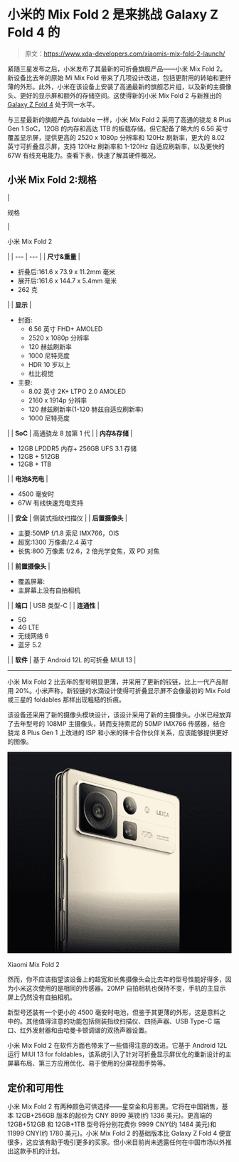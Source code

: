 # 小米的 Mix Fold 2 是来挑战 Galaxy Z Fold 4 的

> 原文：<https://www.xda-developers.com/xiaomis-mix-fold-2-launch/>

紧随三星发布之后，小米发布了其最新的可折叠旗舰产品——小米 Mix Fold 2。新设备比去年的原始 Mi Mix Fold 带来了几项设计改进，包括更耐用的转轴和更纤薄的外形。此外，小米在该设备上安装了高通最新的旗舰芯片组，以及新的主摄像头、更好的显示屏和额外的存储空间。这使得新的小米 Mix Fold 2 与新推出的 [Galaxy Z Fold 4](https://www.xda-developers.com/samsung-galaxy-z-fold-4-hands-on/) 处于同一水平。

与三星最新的旗舰产品 foldable 一样，小米 Mix Fold 2 采用了高通的骁龙 8 Plus Gen 1 SoC，12GB 的内存和高达 1TB 的板载存储。但它配备了略大的 6.56 英寸覆盖显示屏，提供更高的 2520 x 1080p 分辨率和 120Hz 刷新率，更大的 8.02 英寸可折叠显示屏，支持 120Hz 刷新率和 1-120Hz 自适应刷新率，以及更快的 67W 有线充电能力。查看下表，快速了解其硬件概况。

## 小米 Mix Fold 2:规格

| 

规格

 | 

小米 Mix Fold 2

 |
| --- | --- |
| **尺寸&重量** | 

*   折叠后:161.6 x 73.9 x 11.2mm 毫米
*   展开后:161.6 x 144.7 x 5.4mm 毫米
*   262 克

 |
| **显示** | 

*   封面:
    *   6.56 英寸 FHD+ AMOLED
    *   2520 x 1080p 分辨率
    *   120 赫兹刷新率
    *   1000 尼特亮度
    *   HDR 10 岁以上
    *   杜比视觉
*   主要:
    *   8.02 英寸 2K+ LTPO 2.0 AMOLED
    *   2160 x 1914p 分辨率
    *   120 赫兹刷新率(1-120 赫兹自适应刷新率)
    *   1000 尼特亮度

 |
| **SoC** | 高通骁龙 8 加第 1 代 |
| **内存&存储** | 

*   12GB LPDDR5 内存+ 256GB UFS 3.1 存储
*   12GB + 512GB
*   12GB + 1TB

 |
| **电池&充电** | 

*   4500 毫安时
*   67W 有线快速充电支持

 |
| **安全** | 侧装式指纹扫描仪 |
| **后置摄像头** | 

*   主要:50MP f/1.8 索尼 IMX766，OIS
*   超宽:1300 万像素/2.4 英寸
*   长焦:800 万像素 f/2.6，2 倍光学变焦，双 PD 对焦

 |
| **前置摄像头** | 

*   覆盖屏幕:
*   主屏幕上没有自拍相机

 |
| **端口** | USB 类型-C |
| **连通性** | 

*   5G
*   4G LTE
*   无线网络 6
*   蓝牙 5.2

 |
| **软件** | 基于 Android 12L 的可折叠 MIUI 13 |

* * *

小米 Mix Fold 2 比去年的型号明显更薄，并采用了更新的铰链，比上一代产品耐用 20%。小米声称，新铰链的水滴设计使得可折叠显示屏不会像最初的 Mix Fold 或三星的 foldables 那样出现粗糙的折痕。

该设备还采用了新的摄像头模块设计，该设计采用了新的主摄像头。小米已经放弃了去年型号的 108MP 主摄像头，转而支持索尼的 50MP IMX766 传感器，结合骁龙 8 Plus Gen 1 上改进的 ISP 和小米的徕卡合作伙伴关系，应该能够提供更好的图像。

 <picture>![The Xiaomi Mix Fold 2 that measures only 5.4mm thick when unfolded, making it the thinnest foldable yet. When folded, it feels barely thicker than a typical flagship phone with a case. ](img/d7494b7dc5fb91af725c9d875ad23f02.png)</picture> 

Xiaomi Mix Fold 2

然而，你不应该指望该设备上的超宽和长焦摄像头会比去年的型号性能好得多，因为小米这次使用的是相同的传感器。20MP 自拍相机也保持不变，手机的主显示屏上仍然没有自拍相机。

新型号还装有一个更小的 4500 毫安时电池，但鉴于其更薄的外形，这是意料之中的。其他值得注意的功能包括侧装指纹扫描仪、四扬声器、USB Type-C 端口、红外发射器和由哈曼卡顿调谐的双扬声器设置。

小米 Mix Fold 2 在软件方面也带来了一些值得注意的改进。它基于 Android 12L 运行 MIUI 13 for foldables，该系统引入了针对可折叠显示屏优化的重新设计的主屏幕布局、第三方应用优化、易于使用的分屏视图手势等。

## 定价和可用性

小米 Mix Fold 2 有两种颜色可供选择——星空金和月影黑。它将在中国销售，基本 12GB+256GB 版本的起价为 CNY 8999 英镑(约 1336 美元)。更高端的 12GB+512GB 和 12GB+1TB 型号将分别花费你 9999 CNY(约 1484 美元)和 11999 CNY(约 1780 美元)。小米 Mix Fold 2 的基础版本比 Galaxy Z Fold 4 便宜很多，这应该有助于吸引更多的买家。但小米目前尚未透露任何在中国市场以外推出这款手机的计划。